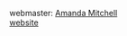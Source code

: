 


webmaster: <a href="https://github.com/amanmitchell">Amanda Mitchell</a><br>
<a href="http://www.valdosta.club" target="_blank">website</a>
